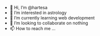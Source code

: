 - 👋 Hi, I’m @hartesa
- 👀 I’m interested in astrology
- 🌱 I’m currently learning web development
- 💞️ I’m looking to collaborate on nothing
- 📫 How to reach me ...

<!---
hartesa/hartesa is a ✨ special ✨ repository because its `README.md` (this file) appears on your GitHub profile.
You can click the Preview link to take a look at your changes.
--->
